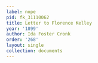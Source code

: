 ```yaml
---
label: nope
pid: fk_31110062
title: Letter to Florence Kelley
year: '1899'
author: Ida Foster Cronk
order: '268'
layout: single
collection: documents
---
```

